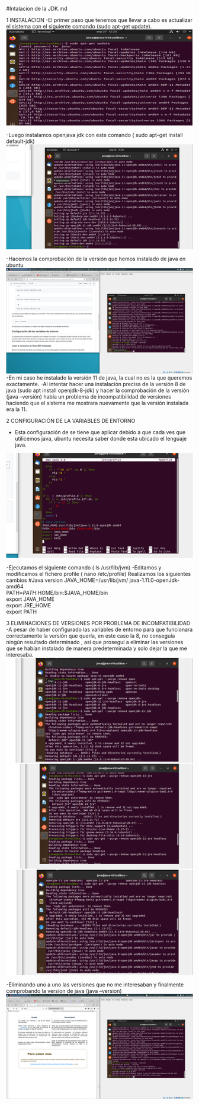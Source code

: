 #Intalacion de la JDK.md

1 INSTALACION
-El primer paso que tenemos que llevar a cabo es actualizar el sistema
con el siguiente comando (sudo apt-get update).
<img src="actualizacion.png">

-Luego instalamos openjava jdk con este comando ( sudo apt-get install default-jdk)
<img src="instalacion java.png">


-Hacemos la comprobación de la versión que hemos instalado de java en ubuntu
<img src="comprobacion java -version.png">
-En mi caso he instalado la versión  11 de java, la cual no es la que queremos exactamente.
-Al intentar hacer una instalación precisa de la versión 8 de java (sudo apt install openjdk-8-jdk) y hacer la comprobación de la versión (java –versión) había un problema de incompatibilidad de versiones haciendo que el sistema me mostrara nuevamente que la versión instalada era la 11.


2 CONFIGURACIÓN DE LA VARIABLES DE ENTORNO
- Esta configuración de se tiene que aplicar debido a que cada ves que utilicemos java, ubuntu necesita saber donde esta ubicado el lenguaje java.
<img src= "ultimo paso.png">



-Ejecutamos el siguiente comando ( ls /usr/lib/jvm)
-Editamos y modificamos el fichero profile ( nano /etc/profile)
Realizamos los siguientes cambios
 #Java version
JAVA_HOME=/usr/lib/jvm/ java-1.11.0-openJdk-amd64 <br>
PATH=$PATH:$HOME/bin:$JAVA_HOME/bin <br>
export JAVA_HOME <br>
export JRE_HOME   <br>
export PATH  <br>


3 ELIMINACIONES DE VERSIONES POR PROBLEMA DE INCOMPATIBILIDAD
-A pesar de haber configurado las variables de entorno para que funcionara correctamente la versión que quería, en este caso la 8, no conseguía ningún resultado determinado , así que proseguí a eliminar las versiones que se habían instalado de manera predeterminada y solo dejar la que me interesaba.
<img src="eliminaciones versiones 11 por incompatibilidad.png">
<img src="eliminaciones versiones 11 por incompatibilidad.png.png">
<img src="eleminaciones versiones 11.png">







-Eliminando uno a uno las versiones que no me interesaban y finalmente comprobando la version de java (java –version)
<img src="comprobacion version 8.png ">

